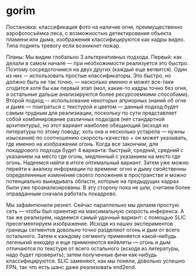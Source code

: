# gorim
Постановка: классификация фото на наличие огня, преимущественно аэрофотосъёмка леса, с возможностью детектирования объекта пламени или дыма, изображения классифицируются как кадры видео. Типа поднять тревогу если возникнет пожар.

Планы: 
Мы видим глобально 3 альтернативных подхода. Первый: как делали в самом начале — при необхожимости реализуется это быстро. Поэтому сосредоточимся на двух других (каждый еще ветвится). Один из них -- использовать простые классификаторы. Это быстро, но должно быть не так точно, — насколько именно и может все-таки сгодится хотя бы как первый этап (мол, какие-то кадры точно без огня, а остальные дальше анализируются более ресурсоемкими способами). Второй подход -- использование некоторых априорных знаний об огне и дыме — поиграться с текстурой и цветом — данный подход будет самым трудным для реализиации, поскольку по сути представляет собой комбинирование различных подходов (нет стандартной архитектуры), но этот вариант наиболее обещающий (исходя из литературы по этому поводу; хоть она и несколько устарела — нужны изыскания) по соотношению скорость-качество + он может указывать, где именно на изображении огонь. Когда все закончим, для покадрового подхода будет 4 варианта: быстрый, средний, средний с указанием на место где огонь, медленный с указанием на место где огонь. Надеемся найти в итоге оптимальный вариант. Затем уже можно перейти к анализу информации по времени: огню и дыму свойственны определеннные изменения своего положения в пространстве и можно потенциально выкидывать области, которые на предыдущих кадрах были уже проанализированы. В эту сторону пока не шли, считаем более оправданным сначала работать покадрово. 

Мы зафайнтюнили резнет. Сейчас параллельно мы делаем простую сеть — чтобы был ориентир на максимальную скорость инференса. А так же реализуем, надеемся самый удачный вариант: с помощью SLIC пресегментируем изображение. Исходя из наших экспериментов границы сегментов довольно точно разделяют огонь и дым от всего остального. Затем к каждому сегменту применяется какой-нибудь легенький енкодер и еще применяются вейвлеты — огонь и дым отличаются по текстуре от всего остального (исходя из литературы, надо будет проверить); затем полученные фичи как-нибудь классифицируются. SLIC заменяют, как мы поняли, довольно успешно FPN, так что есть шанс даже реализовать end2end.
